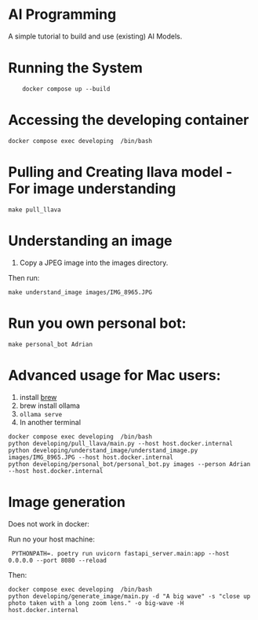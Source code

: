 # AI Programming
A simple tutorial to build and use (existing) AI Models.


# Running the System

```shell
    docker compose up --build
```

# Accessing the developing container

```shell
docker compose exec developing  /bin/bash
```

# Pulling and Creating llava model - For image understanding

```shell
make pull_llava
```

# Understanding an image

1. Copy a JPEG image into the images directory.

Then run:

```shell
make understand_image images/IMG_8965.JPG
```

# Run you own personal bot:

```shell
make personal_bot Adrian
```

# Advanced usage for Mac users:

1. install [brew](https://brew.sh/)
2. brew install ollama
3. ```ollama serve```
4. In another terminal
```shell
docker compose exec developing  /bin/bash
python developing/pull_llava/main.py --host host.docker.internal
python developing/understand_image/understand_image.py images/IMG_8965.JPG --host host.docker.internal
python developing/personal_bot/personal_bot.py images --person Adrian --host host.docker.internal
```

# Image generation

Does not work in docker:

Run no your host machine:
```shell
 PYTHONPATH=. poetry run uvicorn fastapi_server.main:app --host 0.0.0.0 --port 8080 --reload

```
Then:
```shell
docker compose exec developing  /bin/bash
python developing/generate_image/main.py -d "A big wave" -s "close up photo taken with a long zoom lens." -o big-wave -H host.docker.internal
```
